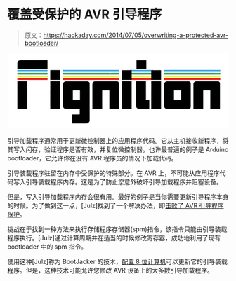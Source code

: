 # 覆盖受保护的 AVR 引导程序

> 原文：<https://hackaday.com/2014/07/05/overwriting-a-protected-avr-bootloader/>

[![Logo for the FIgnition 8 bit computer project](img/03d2e1868368ff6b2d469117a31c318f.png)](http://hackaday.com/?attachment_id=126096)

引导加载程序通常用于更新微控制器上的应用程序代码。它从主机接收新程序，将其写入闪存，验证程序是否有效，并复位微控制器。也许最普遍的例子是 Arduino bootloader，它允许你在没有 AVR 程序员的情况下加载代码。

引导装载程序驻留在内存中受保护的特殊部分。在 AVR 上，不可能从应用程序代码写入引导装载程序内存。这是为了防止您意外破坏引导加载程序并阻塞设备。

但是，写入引导加载程序内存会很有用。最好的例子是当你需要更新引导程序本身的时候。为了做到这一点，[Julz]找到了一个解决办法，即[击败了 AVR 引导程序保护](http://oneweekwonder.blogspot.co.uk/2014/07/bootjacker-amazing-avr-bootloader-hack.html)。

挑战在于找到一种方法来执行存储程序存储器(spm)指令，该指令只能由引导装载程序执行。[Julz]通过计算周期并在适当的时候修改寄存器，成功地利用了现有 bootloader 中的 spm 指令。

使用这种[Julz]称为 BootJacker 的技术，[配置 8 位计算机](https://sites.google.com/site/libby8dev/fignition)可以更新它的引导装载程序。但是，这种技术可能允许您修改 AVR 设备上的大多数引导加载程序。